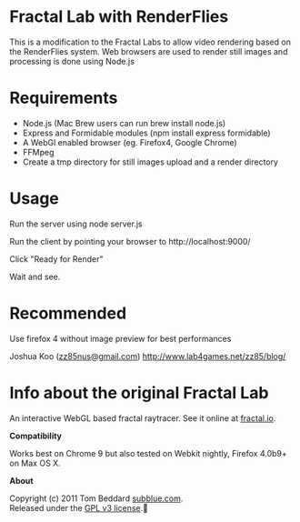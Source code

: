 Fractal Lab with RenderFlies
============================

This is a modification to the Fractal Labs
to allow video rendering based on the RenderFlies system.
Web browsers are used to render still images and processing is done using Node.js

Requirements
============

* Node.js (Mac Brew users can run brew install node.js)
* Express and Formidable modules (npm install express formidable)
* A WebGl enabled browser (eg. Firefox4, Google Chrome)
* FFMpeg
* Create a tmp directory for still images upload and a render directory

Usage
=====
Run the server using
node server.js

Run the client by pointing your browser to
http://localhost:9000/

Click "Ready for Render"

Wait and see.

Recommended
===========
Use firefox 4 without image preview for best performances

Joshua Koo (zz85nus@gmail.com) http://www.lab4games.net/zz85/blog/


Info about the original Fractal Lab
===================================

An interactive WebGL based fractal raytracer.
See it online at [fractal.io](http://fractal.io).

**Compatibility**

Works best on Chrome 9 but also tested on Webkit nightly, Firefox 4.0b9+ on Max OS X.

**About**

Copyright (c) 2011 Tom Beddard [subblue.com](http://www.subblue.com).  
Released under the [GPL v3 license](http://www.gnu.org/licenses/).
